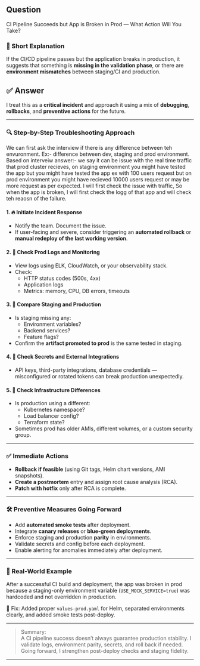 ## Question  
CI Pipeline Succeeds but App is Broken in Prod — What Action Will You Take?

### 📝 Short Explanation  
If the CI/CD pipeline passes but the application breaks in production, it suggests that something is **missing in the validation phase**, or there are **environment mismatches** between staging/CI and production.

## ✅ Answer  

I treat this as a **critical incident** and approach it using a mix of **debugging**, **rollbacks**, and **preventive actions** for the future.

---

### 🔍 Step-by-Step Troubleshooting Approach
 We can first ask the interview if there is any difference between teh envuronment.
 Ex:- difference between dev, staging and prod environment.
 Based on interveiw answer:-
 we say it can be issue with the real time traffic that prod cluster recieves, on staging environment you might have tested the app
but you might have tested the app ex with 100 users request but on prod environment you might have recieved 10000 users request or may be more request as per expected.
I will first check the issue with traffic, So when the app is broken, I will first check the logg of that app and will check teh reaosn of the failure.

#### 1. 🔥 **Initiate Incident Response**
- Notify the team. Document the issue.
- If user-facing and severe, consider triggering an **automated rollback** or **manual redeploy of the last working version**.

#### 2. 🧪 **Check Prod Logs and Monitoring**
- View logs using ELK, CloudWatch, or your observability stack.
- Check:
  - HTTP status codes (500s, 4xx)
  - Application logs
  - Metrics: memory, CPU, DB errors, timeouts

#### 3. 🔁 **Compare Staging and Production**
- Is staging missing any:
  - Environment variables?
  - Backend services?
  - Feature flags?
- Confirm the **artifact promoted to prod** is the same tested in staging.

#### 4. 🔐 **Check Secrets and External Integrations**
- API keys, third-party integrations, database credentials — misconfigured or rotated tokens can break production unexpectedly.

#### 5. 🧾 **Check Infrastructure Differences**
- Is production using a different:
  - Kubernetes namespace?
  - Load balancer config?
  - Terraform state?
- Sometimes prod has older AMIs, different volumes, or a custom security group.

---

### ✅ Immediate Actions

- **Rollback if feasible** (using Git tags, Helm chart versions, AMI snapshots).
- **Create a postmortem** entry and assign root cause analysis (RCA).
- **Patch with hotfix** only after RCA is complete.

---

### 🛠️ Preventive Measures Going Forward

- Add **automated smoke tests** after deployment.
- Integrate **canary releases** or **blue-green deployments**.
- Enforce staging and production **parity** in environments.
- Validate secrets and config before each deployment.
- Enable alerting for anomalies immediately after deployment.

---

### 🧠 Real-World Example

After a successful CI build and deployment, the app was broken in prod because a staging-only environment variable (`USE_MOCK_SERVICE=true`) was hardcoded and not overridden in production.

🔧 Fix: Added proper `values-prod.yaml` for Helm, separated environments clearly, and added smoke tests post-deploy.

---

> Summary:  
> A CI pipeline success doesn’t always guarantee production stability. I validate logs, environment parity, secrets, and roll back if needed. Going forward, I strengthen post-deploy checks and staging fidelity.

---
